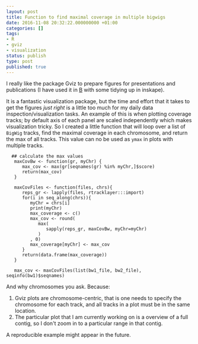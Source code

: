 ```yaml
---
layout: post
title: Function to find maximal coverage in multiple bigwigs
date: 2016-11-08 20:32:22.000000000 +01:00
categories: []
tags:
- R
- gviz
- visualization
status: publish
type: post
published: true
---
```


I really like the package Gviz to prepare figures for presentations and publications (I have used it in [B](http://d2ni3bh4dzb2ig.cloudfront.net/content/embojnl/early/2014/12/18/embj.201490061/F4.large.jpg?width=800&height=600&carousel=1) with some tidying up in inskape).

It is a fantastic visualization package, but the time and effort that it takes to get the figures *just right* is a little too much for my daily data inspection/visualization tasks. An example of this is when plotting coverage tracks; by default axis of each panel are scaled independently which makes visualization tricky. So I created a little function that will loop over a list of `BigWig` tracks, find the maximal coverage in each chromosome, and return the max of all tracks. This value can no be used as `ymax` in plots with multiple tracks.

```{r max coverage function}
  ## calculate the max values
   maxCovBw <- function(gr, myChr) {
      max_cov <- max(gr[seqnames(gr) %in% myChr,]$score)
      return(max_cov)
   }

   maxCovFiles <- function(files, chrs){
      reps_gr <- lapply(files, rtracklayer:::import)
      for(i in seq_along(chrs)){
         myChr = chrs[i]
         print(myChr)
         max_coverage <- c()
         max_cov <- round(
            max(
               sapply(reps_gr, maxCovBw, myChr=myChr)
            )
         , 0)
         max_coverage[myChr] <- max_cov 
      }
      return(data.frame(max_coverage))
   }

   max_cov <- maxCovFiles(list(bw1_file, bw2_file), seqinfo(bw1)$seqnames)
```

And why chromosomes you ask. Because:
1. Gviz plots are chromosome-centric, that is one needs to specify the chromosome for each track, and all tracks in a plot must be in the same location.
2. The particular plot that I am currently working on is a overview of a full contig, so I don't zoom in to a particular range in that contig.

A reproducible example might appear in the future.
